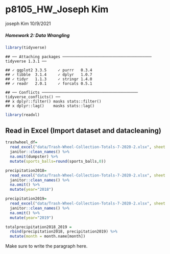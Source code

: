 p8105\_HW\_Joseph Kim
================
joseph Kim
10/9/2021

##### Homework 2: Data Wrangling

``` r
library(tidyverse)
```

    ## ── Attaching packages ─────────────────────────────────────── tidyverse 1.3.1 ──

    ## ✓ ggplot2 3.3.5     ✓ purrr   0.3.4
    ## ✓ tibble  3.1.4     ✓ dplyr   1.0.7
    ## ✓ tidyr   1.1.3     ✓ stringr 1.4.0
    ## ✓ readr   2.0.1     ✓ forcats 0.5.1

    ## ── Conflicts ────────────────────────────────────────── tidyverse_conflicts() ──
    ## x dplyr::filter() masks stats::filter()
    ## x dplyr::lag()    masks stats::lag()

``` r
library(readxl)
```

## Read in Excel (Import dataset and datacleaning)

``` r
trashwheel_df=
  read_excel("data/Trash-Wheel-Collection-Totals-7-2020-2.xlsx", sheet = "Mr. Trash Wheel", range="A2:N535") %>%   
  janitor::clean_names() %>% 
  na.omit(dumpster) %>% 
  mutate(sports_balls=round(sports_balls,0)) 
```

``` r
precipitation2018= 
  read_excel("data/Trash-Wheel-Collection-Totals-7-2020-2.xlsx", sheet = "2018 Precipitation", range = "A2:B14") %>% 
  janitor::clean_names() %>%
  na.omit() %>%
  mutate(year="2018") 
```

``` r
precipitation2019= 
  read_excel("data/Trash-Wheel-Collection-Totals-7-2020-2.xlsx", sheet = "2019 Precipitation", range = "A2:B14") %>% 
  janitor::clean_names() %>%
  na.omit() %>%
  mutate(year="2019") 
```

``` r
totalprecipitation2018_2019 = 
  rbind(precipitation2018, precipitation2019) %>%
  mutate(month = month.name[month])
```

Make sure to write the paragraph here.
